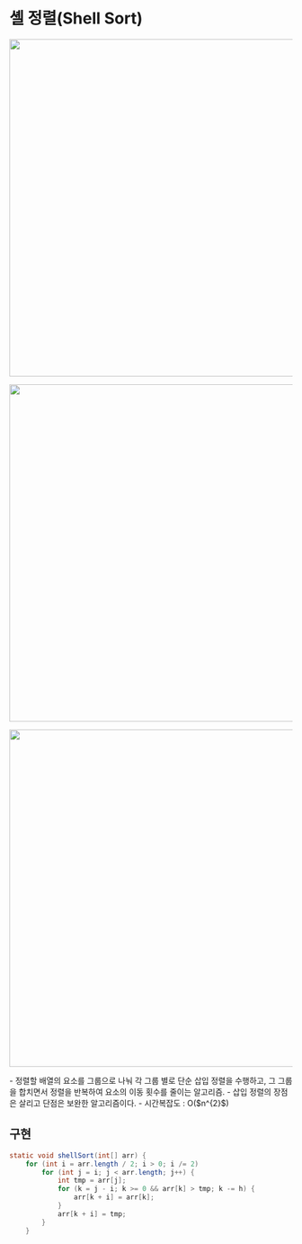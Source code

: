 # 셸 정렬(Shell Sort)
<p align="center"><img src = "https://github.com/qlalzl9/TIL/blob/master/Algorithm/img/Shell_Sort_1.jpg" width="600px"></p>
<p align="center"><img src = "https://github.com/qlalzl9/TIL/blob/master/Algorithm/img/Shell_Sort_2.jpg" width="600px"></p>
<p align="center"><img src = "https://github.com/qlalzl9/TIL/blob/master/Algorithm/img/Shell_Sort_3.jpg" width="600px"></p>
- 정렬할 배열의 요소를 그룹으로 나눠 각 그룹 별로 단순 삽입 정렬을 수행하고, 그 그룹을 합치면서 정렬을 반복하여 요소의 이동 횟수를 줄이는 알고리즘.
- 삽입 정렬의 장점은 살리고 단점은 보완한 알고리즘이다.
- 시간복잡도 : O($n^{2}$)

## 구현
```java
static void shellSort(int[] arr) {
	for (int i = arr.length / 2; i > 0; i /= 2)
		for (int j = i; j < arr.length; j++) {
			int tmp = arr[j];
			for (k = j - i; k >= 0 && arr[k] > tmp; k -= h) {
				arr[k + i] = arr[k];
            }
			arr[k + i] = tmp;
		}
	}
```
